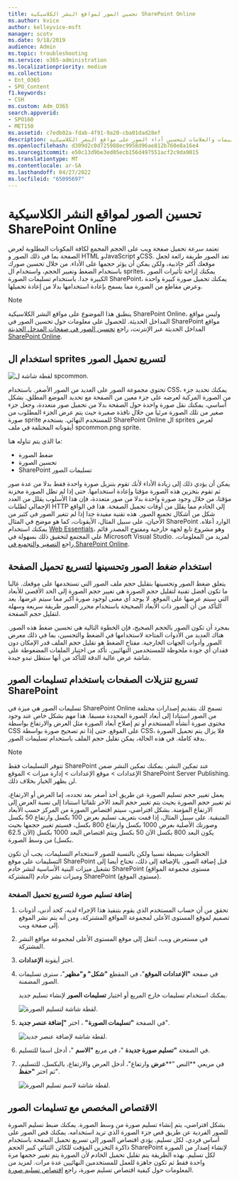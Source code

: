 ```yaml
---
title: تحسين الصور لمواقع النشر الكلاسيكية SharePoint Online
ms.author: kvice
author: kelleyvice-msft
manager: scotv
ms.date: 9/18/2019
audience: Admin
ms.topic: troubleshooting
ms.service: o365-administration
ms.localizationpriority: medium
ms.collection:
- Ent_O365
- SPO_Content
f1.keywords:
- CSH
ms.custom: Adm_O365
search.appverid:
- SPO160
- MET150
ms.assetid: c7edb02a-fdab-4f91-9a20-cba01dad28ef
description: تعرف على كيفية استخدام التسليمات والعلامات لتحسين أداء الصور على مواقع النشر الكلاسيكية SharePoint Online.
ms.openlocfilehash: d309d2c0d725988ec9958d96ae812b760e8a16e4
ms.sourcegitcommit: e50c13d9be3ed05ecb156d497551acf2c9da9015
ms.translationtype: MT
ms.contentlocale: ar-SA
ms.lasthandoff: 04/27/2022
ms.locfileid: "65095697"
---
```

# <a name="image-optimization-for-sharepoint-online-classic-publishing-sites"></a>تحسين الصور لمواقع النشر الكلاسيكية SharePoint Online

تعتمد سرعة تحميل صفحة ويب على الحجم المجمع لكافة المكونات المطلوبة لعرض الصفحة بما في ذلك الصور و HTML وJavaScript وCSS. تعد الصور طريقة رائعة لجعل موقعك أكثر جاذبية، ولكن يمكن أن يؤثر حجمها على الأداء. من خلال تحسين صورك باستخدام الضغط وتغيير الحجم، واستخدام ال sprites، يمكنك إزاحة تأثيرات الصور الكبيرة جدا. باستخدام تسليمات الصورة SharePoint، يمكنك تحميل صورة كبيرة واحدة وعرض مقاطع من الصورة مما يسمح بإعادة استخدامها بدلا من إعادة تحميلها.

>[!NOTE]
>ينطبق هذا الموضوع على مواقع النشر الكلاسيكية SharePoint Online، وليس مواقع المداخل الحديثة. للحصول على معلومات حول تحسين الصور في SharePoint مواقع المداخل الحديثة عبر الإنترنت، راجع [تحسين الصور في صفحات المدخل الحديثة SharePoint Online](modern-image-optimization.md).
  
## <a name="using-sprites-to-speed-up-image-loading"></a>استخدام ال sprites لتسريع تحميل الصور

![لقطة شاشة ل spcommon.](../media/cc5cdee1-8e54-4537-9a8a-8854f4ee849f.png)

تحتوي مجموعة الصور على العديد من الصور الأصغر. باستخدام CSS، يمكنك تحديد جزء من الصورة المركبة لعرضه على جزء معين من الصفحة مع تحديد الموضع المطلق. بشكل أساسي، يمكنك نقل صورة واحدة حول الصفحة بدلا من تحميل صور متعددة، وجعل جزء صغير من تلك الصورة مرئيا من خلال نافذة صغيرة حيث يتم عرض الجزء المطلوب من صورة sprite للمستخدم النهائي. يستخدم SharePoint Online ال sprites لعرض أيقوناته المختلفة في ملف spcommon.png sprite.

ما الذي يتم تناوله هنا:
- ضغط الصورة
- تحسين الصورة
- SharePoint تسليمات الصور
   
يمكن أن يؤدي ذلك إلى زيادة الأداء لأنك تقوم بتنزيل صورة واحدة فقط بدلا من عدة صور ثم تقوم بتخزين هذه الصورة مؤقتا وإعادة استخدامها. حتى إذا لم تظل الصورة مخزنة مؤقتا، من خلال وجود صورة واحدة بدلا من صور متعددة، فإن هذا الأسلوب يقلل من العدد الإجمالي لطلبات HTTP إلى الخادم مما يقلل من أوقات تحميل الصفحة. هذا في الواقع شكل من أشكال تجميع الصور. هذه تقنية مفيدة جدا إذا لم تتغير الصور في كثير من الأحيان، على سبيل المثال، الأيقونات، كما هو موضح في المثال SharePoint الوارد أعلاه. يمكنك استخدام [Web Essentials](https://vswebessentials.com/)، وهو مشروع تابع لجهة خارجية ومفتوح المصدر قائم على المجتمع لتحقيق ذلك بسهولة في Microsoft Visual Studio. لمزيد من المعلومات، راجع [التصغير والتجميع في SharePoint Online](./minification-and-bundling-in-sharepoint-online.md).
  
## <a name="using-image-compression-and-optimization-to-speed-up-page-loading"></a>استخدام ضغط الصور وتحسينها لتسريع تحميل الصفحة

يتعلق ضغط الصور وتحسينها بتقليل حجم ملف الصور التي تستخدمها على موقعك. غالبا ما تكون أفضل تقنية لتقليل حجم الصورة هي تغيير حجم الصورة إلى الحد الأقصى للأبعاد التي سيتم عرضها على الموقع. لا يوجد أي معنى لوجود صورة أكبر مما سيتم عرضها. يعد التأكد من أن الصور ذات الأبعاد الصحيحة باستخدام محرر الصور طريقة سريعة وسهلة لتقليل حجم الصفحة.
  
بمجرد أن تكون الصور بالحجم الصحيح، فإن الخطوة التالية هي تحسين ضغط هذه الصور. هناك العديد من الأدوات المتاحة لاستخدامها في الضغط والتحسين، بما في ذلك معرض الصور وأدوات الجهات الخارجية. مفتاح الضغط هو تقليل حجم الملف قدر الإمكان دون فقدان أي جودة ملحوظة للمستخدمين النهائيين. تأكد من اختبار الملفات المضغوطة على شاشة عرض عالية الدقة للتأكد من أنها ستظل تبدو جيدة.
  
## <a name="speed-up-page-downloads-by-using-sharepoint-image-renditions"></a>تسريع تنزيلات الصفحات باستخدام تسليمات الصور SharePoint

تسليمات الصور هي ميزة في SharePoint Online تسمح لك بتقديم إصدارات مختلفة من الصور استنادا إلى أبعاد الصورة المحددة مسبقا. هذا مهم بشكل خاص عند وجود محتوى صورة أنشأه المستخدم أو تم إصلاح أبعاد الصورة مثل العرض والارتفاع بواسطة CSS على الموقع. حتى إذا تم تصحيح صورة بواسطة CSS، فلا يزال يتم تحميل الصورة بدقة كاملة. في هذه الحالة، يمكن تقليل حجم الملف باستخدام تسليمات الصور.
  
> [!NOTE]
> تتوفر التسليمات فقط SharePoint عند تمكين النشر. يمكنك تمكين النشر ضمن الإعدادات \> موقع الإعدادات \> إدارة ميزات \> الموقع SharePoint Server Publishing. لن يظهر الخيار بخلاف ذلك.
  
يعمل تغيير حجم تسليم الصورة عن طريق أخذ أصغر بعد تحدده، إما العرض أو الارتفاع، ثم تغيير حجم الصورة بحيث يتم تغيير حجم البعد الآخر تلقائيا استنادا إلى نسبة العرض إلى الارتفاع المؤمنة. بشكل افتراضي، سيتم اقتصاص الصورة من المركز حسب الأبعاد المتبقية. على سبيل المثال، إذا قمت بتعريف تسليم بعرض 100 بكسل وارتفاع 50 بكسل وصورتك الأصلية بعرض 1000 بكسل وارتفاع 800 بكسل، فسيتم تغيير حجمها بحيث يكون البعد 800 بكسل الآن 50 بكسل ويتم اقتصاص البعد 1000 بكسل (الآن 62.5 بكسل) من وسط الصورة.
  
الخطوات بسيطة نسبيا ولكن بالنسبة للصور لاستخدام التسليمات، يجب أن تكون التسليمات على موقع SharePoint قبل إضافة الصور. بالإضافة إلى ذلك، تحتاج أيضا إلى تشغيل ميزات البنية الأساسية لنشر خادم SharePoint (مستوى مجموعة المواقع المشتركة) وميزات نشر خادم SharePoint (مستوى الموقع).
  
### <a name="add-an-image-rendition-to-speed-up-page-loading"></a>إضافة تسليم صورة لتسريع تحميل الصفحة
  
1. تحقق من أن حساب المستخدم الذي يقوم بتنفيذ هذا الإجراء لديه، كحد أدنى، أذونات تصميم لموقع المستوى الأعلى لمجموعة المواقع المشتركة، ومن أنه يتم نشر الموقع إلى صفحة ويب.

2. في مستعرض ويب، انتقل إلى موقع المستوى الأعلى لمجموعة مواقع النشر المشتركة.

3. اختر أيقونة **الإعدادات**.

4. في صفحة **"الإعدادات الموقع**"، في المقطع **"شكل" و"مظهر**"، سترى تسليمات الصور المضمنة.

    يمكنك استخدام تسليمات خارج المربع أو اختيار **تسليمات الصور** لإنشاء تسليم جديد.

    ![لقطة شاشة لتسليم الصورة.](../media/eaae0d53-657d-47ef-b687-65c5167eae4d.PNG)
  
5. في الصفحة **"تسليمات الصورة"** ، اختر **"إضافة عنصر جديد**".

    ![لقطة شاشة لإضافة عنصر جديد.](../media/8cede22e-52bf-4d9d-99cb-162f2f6ce92b.PNG)
  
6. في الصفحة **"تسليم صورة جديدة** "، في مربع **"الاسم** "، أدخل اسما للتسليم.

7. في مربعي **النص "****عرض** وارتفاع"، أدخل العرض والارتفاع، بالبكسل، للتسليم، ثم اختر **"حفظ**".

    ![لقطة شاشة لاسم تسليم الصورة.](../media/5a6119ed-c163-40df-a4db-ec629d15607d.PNG)
  
## <a name="custom-cropping-with-image-renditions"></a>الاقتصاص المخصص مع تسليمات الصور

بشكل افتراضي، يتم إنشاء تسليم صورة من وسط الصورة. يمكنك ضبط تسليم الصورة للصور الفردية عن طريق قص جزء الصورة الذي تريد استخدامه. يمكنك قص الصور على أساس فردي، لكل تسليم. يؤدي اقتصاص الصور إلى تسريع تحميل الصفحة باستخدام ذاكرة التخزين المؤقت للكائن الثنائي كبير الحجم SharePoint لإنشاء إصدار من الصورة لكل تسليم. بهذه الطريقة يتم تقليل تحميل الخادم لأن الصورة يتم تغيير حجمها مرة واحدة فقط ثم تكون جاهزة للعمل للمستخدمين النهائيين عدة مرات. لمزيد من المعلومات حول كيفية اقتصاص تسليم صورة، راجع [اقتصاص تسليم صورة](/sharepoint/dev/general-development/sharepoint-design-manager-device-channels).
